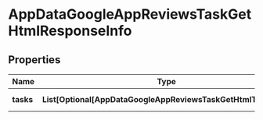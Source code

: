 # AppDataGoogleAppReviewsTaskGetHtmlResponseInfo


## Properties

| Name | Type | Description | Notes |
|------------ | ------------- | ------------- | -------------|
**tasks** | **List[Optional[AppDataGoogleAppReviewsTaskGetHtmlTaskInfo]]** | array of tasks |[optional]|